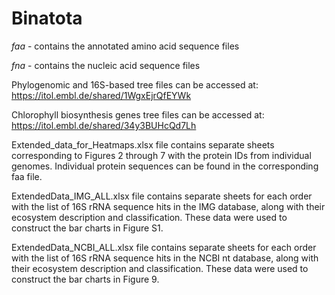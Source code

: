 # Binatota

<i>faa</i> - contains the annotated amino acid sequence files

<i>fna</i> - contains the nucleic acid sequence files

Phylogenomic and 16S-based tree files can be accessed at: https://itol.embl.de/shared/1WgxEjrQfEYWk

Chlorophyll biosynthesis genes tree files can be accessed at: https://itol.embl.de/shared/34y3BUHcQd7Lh

Extended_data_for_Heatmaps.xlsx file contains separate sheets corresponding to Figures 2 through 7 with the protein IDs from individual genomes. Individual protein sequences can be found in the corresponding faa file.

ExtendedData_IMG_ALL.xlsx file contains separate sheets for each order with the list of 16S rRNA sequence hits in the IMG database, along with their ecosystem description and classification. These data were used to construct the bar charts in Figure S1.

ExtendedData_NCBI_ALL.xlsx file contains separate sheets for each order with the list of 16S rRNA sequence hits in the NCBI nt database, along with their ecosystem description and classification. These data were used to construct the bar charts in Figure 9.

